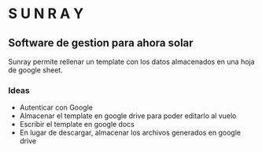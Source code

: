 # S U N R A Y

## Software de gestion para ahora solar

Sunray permite rellenar un template con los datos almacenados en una hoja de google sheet.

### Ideas

- Autenticar con Google
- Almacenar el template en google drive para poder editarlo al vuelo
- Escribir el template en google docs
- En lugar de descargar, almacenar los archivos generados en google drive

